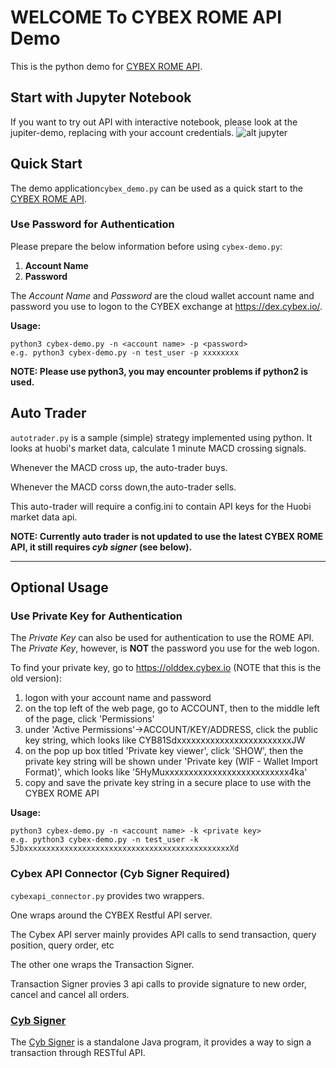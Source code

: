 WELCOME To CYBEX ROME API Demo
============================

This is the python demo for [CYBEX ROME API](https://github.com/CybexDex/RomeAPI).

Start with Jupyter Notebook
-----------

If you want to try out API with interactive notebook, please look at the jupiter-demo, replacing with your account credentials.
![alt jupyter](http://cybexlingual.oss-cn-hongkong.aliyuncs.com/test.png)

Quick Start
-----------

The demo application`cybex_demo.py` can be used as a quick start to the [CYBEX ROME API](https://github.com/CybexDex/RomeAPI).

### Use Password for Authentication

Please prepare the below information before using `cybex-demo.py`:

1. __Account Name__
1. __Password__
 
The *Account Name* and *Password* are the cloud wallet account name and password you use to logon to the CYBEX exchange at https://dex.cybex.io/.

__Usage:__
```
python3 cybex-demo.py -n <account name> -p <password>
e.g. python3 cybex-demo.py -n test_user -p xxxxxxxx
```
__NOTE: Please use python3, you may encounter problems if python2 is used.__

Auto Trader
-----------

`autotrader.py` is a sample (simple) strategy implemented using python. 
It looks at huobi's market data, calculate 1 minute MACD crossing signals.
 
Whenever the MACD cross up, the auto-trader buys.
 
Whenever the MACD corss down,the auto-trader sells.

This auto-trader will require a config.ini to contain API keys for the Huobi market 
data api.

__NOTE: Currently auto trader is not updated to use the latest CYBEX ROME API, it still requires *cyb signer* (see below).__


---------------

## Optional Usage

### Use Private Key for Authentication

The *Private Key* can also be used for authentication to use the ROME API.
The *Private Key*, however, is __NOT__ the password you use for the web logon.

To find your private key, go to https://olddex.cybex.io (NOTE that this is the old version):

1. logon with your account name and password
1. on the top left of the web page, go to ACCOUNT, then to the middle left of the page, click 'Permissions'
1. under 'Active Permissions'->ACCOUNT/KEY/ADDRESS, click the public key string, which looks like CYB81SdxxxxxxxxxxxxxxxxxxxxxxxxJW
1. on the pop up box titled 'Private key viewer', click 'SHOW', then the private key string will be shown under 'Private key (WIF - Wallet Import Format)', which looks like '5HyMuxxxxxxxxxxxxxxxxxxxxxxxxxx4ka'
1. copy and save the private key string in a secure place to use with the CYBEX ROME API

__Usage:__
```
python3 cybex-demo.py -n <account name> -k <private key>
e.g. python3 cybex-demo.py -n test_user -k 5JbxxxxxxxxxxxxxxxxxxxxxxxxxxxxxxxxxxxxxxxxxxxxxxXd
```

### Cybex API Connector (Cyb Signer Required)


`cybexapi_connector.py` provides two wrappers.

One wraps around the CYBEX Restful API server.

The Cybex API server mainly provides API calls to send transaction, query position, query order, etc

The other one wraps the Transaction Signer.

Transaction Signer provies 3 api calls to provide signature to new order, cancel and cancel all orders.



### [Cyb Signer](https://github.com/CybexDex/cyb-signer)

The [Cyb Signer](https://github.com/CybexDex/cyb-signer) is a standalone Java program, it provides a way to sign a transaction through RESTful API.




